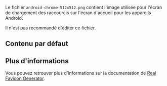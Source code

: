 Le fichier `android-chrome-512x512.png` contient l'image utilisée pour l'écran de chargement des raccourcis sur l'écran d'accueil pour les appareils Android.

<doc-alert type="warning">
Il n'est pas recommandé d'éditer ce fichier.
</doc-alert>

## Contenu par défaut

<doc-image src="android-chrome-512x512.png" alt="Le logo de l'Assurance Maladie"></doc-image>

## Plus d'informations

Vous pouvez retrouver plus d'informations sur la documentation de [Real Favicon Generator](https://realfavicongenerator.net/faq).
